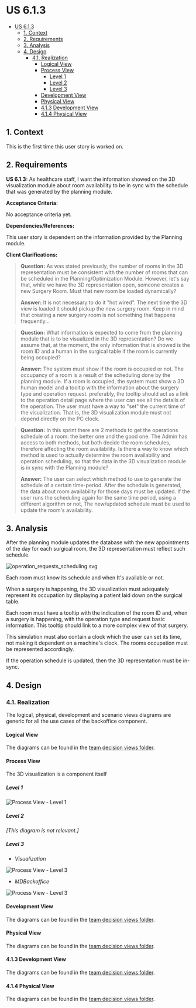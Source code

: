 # US 6.1.3

<!-- TOC -->
* [US 6.1.3](#us-613)
  * [1. Context](#1-context)
  * [2. Requirements](#2-requirements)
  * [3. Analysis](#3-analysis)
  * [4. Design](#4-design)
    * [4.1. Realization](#41-realization)
      * [Logical View](#logical-view)
      * [Process View](#process-view)
        * [Level 1](#level-1)
        * [Level 2](#level-2)
        * [Level 3](#level-3)
      * [Development View](#development-view)
      * [Physical View](#physical-view)
      * [4.1.3 Development View](#413-development-view)
      * [4.1.4 Physical View](#414-physical-view)
<!-- TOC -->


## 1. Context

This is the first time this user story is worked on.

## 2. Requirements

**US 6.1.3:** As healthcare staff, I want the information showed on the 3D visualization module about room availability 
to be in sync with the schedule that was generated by the planning module.

**Acceptance Criteria:**

No acceptance criteria yet.

**Dependencies/References:**

This user story is dependent on the information provided by the Planning module.

**Client Clarifications:**

> **Question:** As was stated previously, the number of rooms in the 3D representation must be consistent with the number of rooms that can be scheduled in the Planning/Optimization Module. 
However, let's say that, while we have the 3D representation open, someone creates a new Surgery Room. Must that new room be loaded dynamically?
>
> **Answer:** It is not necessary to do it "hot wired". The next time the 3D view is loaded it should pickup the new surgery room. Keep in mind that creating a new surgery room is not something that happens frequently...


> **Question:** What information is expected to come from the planning module that is to be visualized in the 3D representation? Do we assume that, at the moment, the only information that is showed is the room ID and a human in the surgical table if the room is currently being occupied?
>
> **Answer:** The system must show if the room is occupied or not. The occupancy of a room is a result of the scheduling done by the planning module. If a room is occupied, the system must show a 3D human model and a tooltip with the information about the surgery type and operation request. preferably,
> the tooltip should act as a link to the operation detail page where the user can see all the details of the operation. The user must have a way to "set" the current time of the visualization. That is, the 3D visualization module must not depend directly on the PC clock.


> **Question:** In this sprint there are 2 methods to get the operations schedule of a room: the better one and the good one. The Admin has access to both methods, but both decide the room schedules, therefore affecting the room availability. Is there a way to know which method is used to actually determine the room availability and operation scheduling, so that the data in the 3D visualization module is in sync with the Planning module?
>
> **Answer:** The user can select which method to use to generate the schedule of a certain time-period. After the schedule is generated, the data about room availability for those days must be updated. If the user runs the scheduling again for the same time period, using a different algorithm or not, The new/updated schedule must be used to update the room's availability.

## 3. Analysis

After the planning module updates the database with the new appointments of the day for each surgical room, the 3D representation 
must reflect such schedule.

![operation_requests_scheduling.svg](operation_requests_scheduling.svg)

Each room must know its schedule and when It's available or not.

When a surgery is happening, the 3D visualization must adequately represent its occupation by displaying a patient laid 
down on the surgical table.

Each room must have a tooltip with the indication of the room ID and, when a surgery is happening, with the operation type
and request basic information. This tooltip should link to a more complex view of that surgery.

This simulation must also contain a clock which the user can set its time, not making it dependent on a machine's clock.
The rooms occupation must be represented accordingly.

If the operation schedule is updated, then the 3D representation must be in-sync.

## 4. Design

### 4.1. Realization

The logical, physical, development and scenario views diagrams are generic for all the use cases of the backoffice component.

#### Logical View

The diagrams can be found in the [team decision views folder](../../team-decisions/views/general-views.md#1-logical-view).

#### Process View

The 3D visualization is a component itself


##### Level 1

![Process View - Level 1](Process_View/Level-1/us6.1.3-process-view-lvl1.svg)

##### Level 2

_[This diagram is not relevant.]_

##### Level 3

- _Visualization_

![Process View - Level 3](Process_View/Level-3/us6.1.3-process-view-visualization-lvl3.svg)

- _MDBackoffice_

![Process View - Level 3](Process_View/Level-3/us6.1.3-process-view-lvl3.svg)


#### Development View

The diagrams can be found in the [team decision views folder](../../team-decisions/views/general-views.md#3-development-view).

#### Physical View

The diagrams can be found in the [team decision views folder](../../team-decisions/views/general-views.md#4-physical-view).


#### 4.1.3 Development View

The diagrams can be found in the [team decision views folder](../../team-decisions/views/general-views.md#3-development-view).

#### 4.1.4 Physical View

The diagrams can be found in the [team decision views folder](../../team-decisions/views/general-views.md#4-physical-view).